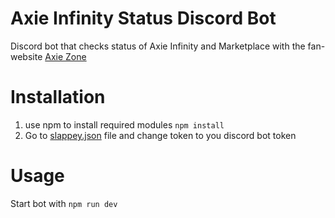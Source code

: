 # Axie Infinity Status Discord Bot
Discord bot that checks status of Axie Infinity and Marketplace with the fan-website [Axie Zone](www.axie.zone)


# Installation
1. use npm to install required modules
  `npm install`
2. Go to [slappey.json](slappey.json) file and change token to you discord bot token

# Usage
Start bot with `npm run dev`
